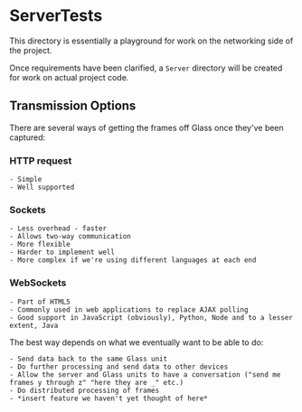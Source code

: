 # ServerTests

This directory is essentially a playground for work on the networking side of the project.

Once requirements have been clarified, a `Server` directory will be created for work on actual project code.

## Transmission Options

There are several ways of getting the frames off Glass once they've been captured:

### HTTP request
	- Simple
	- Well supported

### Sockets
	- Less overhead - faster
	- Allows two-way communication
	- More flexible
	- Harder to implement well
	- More complex if we're using different languages at each end
	
### WebSockets
	- Part of HTML5
	- Commonly used in web applications to replace AJAX polling
	- Good support in JavaScript (obviously), Python, Node and to a lesser extent, Java

The best way depends on what we eventually want to be able to do:

	- Send data back to the same Glass unit
	- Do further processing and send data to other devices
	- Allow the server and Glass units to have a conversation ("send me frames y through z" "here they are _" etc.)
	- Do distributed processing of frames
	- *insert feature we haven't yet thought of here*